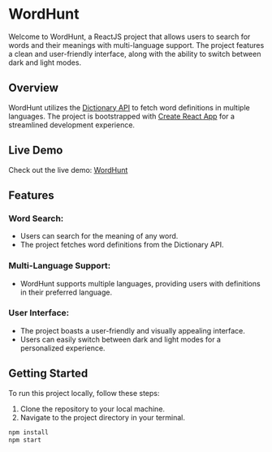 # WordHunt

Welcome to WordHunt, a ReactJS project that allows users to search for words and their meanings with multi-language support. The project features a clean and user-friendly interface, along with the ability to switch between dark and light modes.

## Overview

WordHunt utilizes the [Dictionary API](https://api.dictionaryapi.dev) to fetch word definitions in multiple languages. The project is bootstrapped with [Create React App](https://github.com/facebook/create-react-app) for a streamlined development experience.

## Live Demo

Check out the live demo: [WordHunt](https://vermillion-cendol-24f23d.netlify.app/)

## Features

### Word Search:

- Users can search for the meaning of any word.
- The project fetches word definitions from the Dictionary API.

### Multi-Language Support:

- WordHunt supports multiple languages, providing users with definitions in their preferred language.

### User Interface:

- The project boasts a user-friendly and visually appealing interface.
- Users can easily switch between dark and light modes for a personalized experience.

## Getting Started

To run this project locally, follow these steps:

1. Clone the repository to your local machine.
2. Navigate to the project directory in your terminal.

```bash
npm install
npm start
